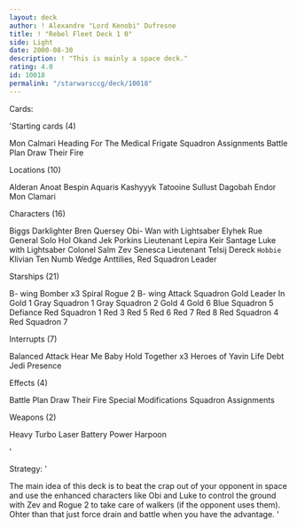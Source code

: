 ```yaml
---
layout: deck
author: ! Alexandre "Lord Kenobi" Dufresne
title: ! "Rebel Fleet Deck 1 0"
side: Light
date: 2000-08-30
description: ! "This is mainly a space deck."
rating: 4.0
id: 10018
permalink: "/starwarsccg/deck/10018"
---
```

Cards: 

'Starting cards (4)

Mon Calmari
Heading For The Medical Frigate
Squadron Assignments
Battle Plan
Draw Their Fire

Locations (10)

Alderan
Anoat
Bespin
Aquaris
Kashyyyk
Tatooine
Sullust
Dagobah
Endor
Mon Clamari

Characters (16)

Biggs Darklighter
Bren Quersey
Obi- Wan with Lightsaber
Elyhek Rue
General Solo
Hol Okand
Jek Porkins
Lieutenant Lepira
Keir Santage
Luke with Lightsaber
Colonel Salm
Zev Senesca
Lieutenant Telsij
Dereck `Hobbie` Klivian
Ten Numb
Wedge Anttilies, Red Squadron Leader

Starships (21)

B- wing Bomber x3
Spiral
Rogue 2
B- wing Attack Squadron
Gold Leader In Gold 1
Gray Squadron 1
Gray Squadron 2
Gold 4
Gold 6
Blue Squadron 5
Defiance
Red Squadron 1
Red 3
Red 5
Red 6
Red 7
Red 8
Red Squadron 4
Red Squadron 7

Interrupts (7)

Balanced Attack
Hear Me Baby Hold Together x3
Heroes of Yavin
Life Debt
Jedi Presence

Effects (4)

Battle Plan
Draw Their Fire
Special Modifications
Squadron Assignments

Weapons (2)

Heavy Turbo Laser Battery
Power Harpoon




'

Strategy: '

The main idea of this deck is to beat the crap out of your opponent in space and use the enhanced characters like Obi and Luke to control the ground with Zev and Rogue 2 to take care of walkers (if the opponent uses them). Ohter than that just force drain and battle when you have the advantage.  '
